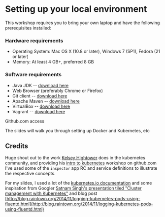 # Setting up your local environment

This workshop requires you to bring your own laptop and have the following prerequisites installed:

### Hardware requirements

* Operating System: Mac OS X (10.8 or later), Windows 7 (SP1), Fedora (21 or later)
* Memory: At least 4 GB+, preferred 8 GB

### Software requirements

* Java JDK -- [download here](http://www.oracle.com/technetwork/java/javase/downloads/jdk8-downloads-2133151.html)
* Web Browser (preferably Chrome or Firefox)
* Git client -- [download here](https://git-scm.com/book/en/v2/Getting-Started-Installing-Git)
* Apache Maven -- [download here](https://maven.apache.org/download.cgi)
* VirtualBox -- [download here](https://www.virtualbox.org/wiki/Download_Old_Builds_4_3)
* Vagrant -- [download here](http://www.vagrantup.com/downloads.html)

Github.com access

The slides will walk you through setting up Docker and Kubernetes, etc


## Credits

Huge shout out to the work [Kelsey Hightower](https://github.com/kelseyhightower/) does in the kubernetes community, and providing his [intro to kubernetes](https://github.com/kelseyhightower/intro-to-kubernetes-workshop) workshop on github.com I've used some of the `inspector` app RC and service definitions to illustrate the respective concepts.
 
For my slides, I used a lot of the [kubernetes.io documentation]() and some inspiration from Googler [
Satnam Singh's presentation tiled "Cluster management with Kubernetes"](http://www.slideshare.net/SatnamSingh67/2015-0605-cluster-management-with-kubernetes) and blog post [http://blog.raintown.org/2014/11/logging-kubernetes-pods-using-fluentd.html](http://blog.raintown.org/2014/11/logging-kubernetes-pods-using-fluentd.html)

